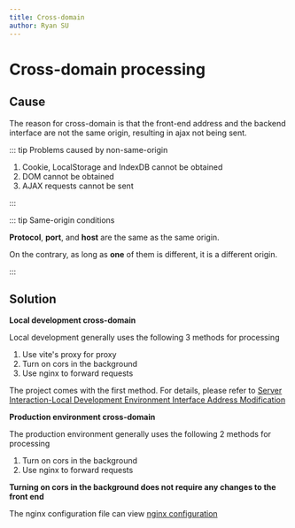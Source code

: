 ```yaml
---
title: Cross-domain
author: Ryan SU
---
```


# Cross-domain processing

## Cause

The reason for cross-domain is that the front-end address and the backend interface are not the same origin, resulting in ajax not being sent.

::: tip Problems caused by non-same-origin

1. Cookie, LocalStorage and IndexDB cannot be obtained
2. DOM cannot be obtained
3. AJAX requests cannot be sent

:::

::: tip Same-origin conditions

**Protocol**, **port**, and **host** are the same as the same origin.

On the contrary, as long as **one** of them is different, it is a different origin.

:::

## Solution

**Local development cross-domain**

Local development generally uses the following 3 methods for processing

1. Use vite's proxy for proxy
2. Turn on cors in the background
3. Use nginx to forward requests

The project comes with the first method. For details, please refer to [Server Interaction-Local Development Environment Interface Address Modification](../guide/mock.md#configuration)

**Production environment cross-domain**

The production environment generally uses the following 2 methods for processing

1. Turn on cors in the background
2. Use nginx to forward requests

**Turning on cors in the background does not require any changes to the front end**

The nginx configuration file can view [nginx configuration](../guide/deploy.md#use-nginx-to-handle-cross-domain)
